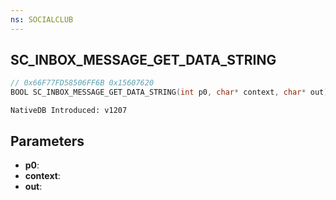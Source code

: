 ```yaml
---
ns: SOCIALCLUB
---
```

## SC_INBOX_MESSAGE_GET_DATA_STRING

```c
// 0x66F77FD58506FF6B 0x15607620
BOOL SC_INBOX_MESSAGE_GET_DATA_STRING(int p0, char* context, char* out);
```

```
NativeDB Introduced: v1207
```

## Parameters
* **p0**:
* **context**:
* **out**:
